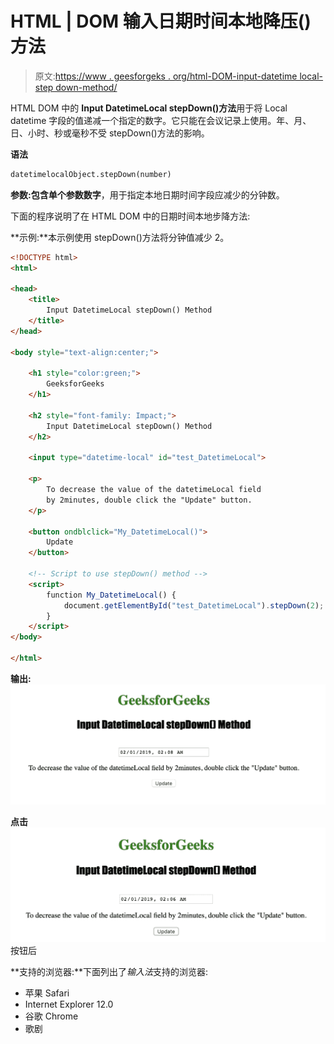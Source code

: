 # HTML | DOM 输入日期时间本地降压()方法

> 原文:[https://www . geesforgeks . org/html-DOM-input-datetime local-step down-method/](https://www.geeksforgeeks.org/html-dom-input-datetimelocal-stepdown-method/)

HTML DOM 中的 **Input DatetimeLocal stepDown()方法**用于将 Local datetime 字段的值递减一个指定的数字。它只能在会议记录上使用。年、月、日、小时、秒或毫秒不受 stepDown()方法的影响。

**语法**

```html
datetimelocalObject.stepDown(number)
```

**参数:**包含单个参数**数字**，用于指定本地日期时间字段应减少的分钟数。

下面的程序说明了在 HTML DOM 中的日期时间本地步降方法:

**示例:**本示例使用 stepDown()方法将分钟值减少 2。

```html
<!DOCTYPE html>
<html>

<head> 
    <title>
        Input DatetimeLocal stepDown() Method
    </title> 
</head>

<body style="text-align:center;">

    <h1 style="color:green;">
        GeeksforGeeks
    </h1> 

    <h2 style="font-family: Impact;">
        Input DatetimeLocal stepDown() Method
    </h2>

    <input type="datetime-local" id="test_DatetimeLocal">

    <p>
        To decrease the value of the datetimeLocal field
        by 2minutes, double click the "Update" button.
    </p>

    <button ondblclick="My_DatetimeLocal()">
        Update
    </button>

    <!-- Script to use stepDown() method -->
    <script>
        function My_DatetimeLocal() {
            document.getElementById("test_DatetimeLocal").stepDown(2);
        }
    </script>
</body>

</html>                    
```

**输出:**
![](img/1c2fc24fbd53ef601700ff7b22df7237.png)

**点击**
![](img/7594c43ff9d8920c65a5516740a97e56.png)按钮后

**支持的浏览器:**下面列出了*输入法*支持的浏览器:

*   苹果 Safari
*   Internet Explorer 12.0
*   谷歌 Chrome
*   歌剧